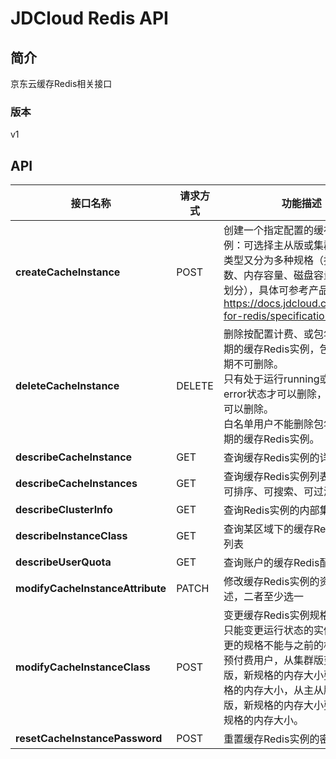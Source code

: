 # JDCloud Redis API


## 简介
京东云缓存Redis相关接口


### 版本
v1


## API
|接口名称|请求方式|功能描述|
|---|---|---|
|**createCacheInstance**|POST|创建一个指定配置的缓存Redis实例：可选择主从版或集群版，每种类型又分为多种规格（按CPU核数、内存容量、磁盘容量、带宽等划分），具体可参考产品规格代码，https://docs.jdcloud.com/cn/jcs-for-redis/specifications<br>|
|**deleteCacheInstance**|DELETE|删除按配置计费、或包年包月已到期的缓存Redis实例，包年包月未到期不可删除。<br>只有处于运行running或者错误error状态才可以删除，其余状态不可以删除。<br>白名单用户不能删除包年包月已到期的缓存Redis实例。<br>|
|**describeCacheInstance**|GET|查询缓存Redis实例的详细信息|
|**describeCacheInstances**|GET|查询缓存Redis实例列表，可分页、可排序、可搜索、可过滤|
|**describeClusterInfo**|GET|查询Redis实例的内部集群信息|
|**describeInstanceClass**|GET|查询某区域下的缓存Redis实例规格列表|
|**describeUserQuota**|GET|查询账户的缓存Redis配额信息|
|**modifyCacheInstanceAttribute**|PATCH|修改缓存Redis实例的资源名称或描述，二者至少选一|
|**modifyCacheInstanceClass**|POST|变更缓存Redis实例规格（变配），只能变更运行状态的实例规格，变更的规格不能与之前的相同。<br>预付费用户，从集群版变配到主从版，新规格的内存大小要大于老规格的内存大小，从主从版到集群版，新规格的内存大小要不小于老规格的内存大小。<br>|
|**resetCacheInstancePassword**|POST|重置缓存Redis实例的密码，可为空|
